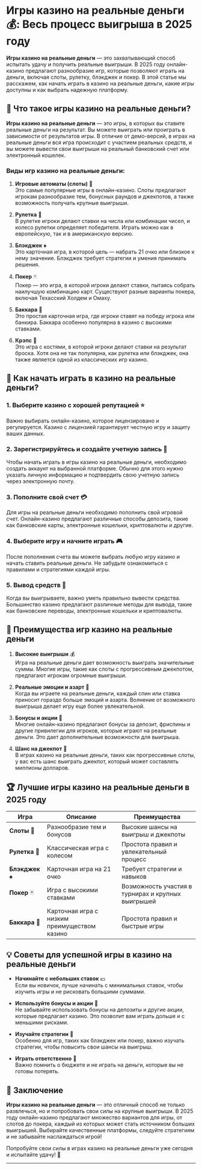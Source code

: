 # Игры казино на реальные деньги 💰: Весь процесс выигрыша в 2025 году

**Игры казино на реальные деньги** — это захватывающий способ испытать удачу и получить реальные выигрыши. В 2025 году онлайн-казино предлагают разнообразие игр, которые позволяют играть на деньги, включая слоты, рулетку, блэкджек и покер. В этой статье мы расскажем, как начать играть в казино на реальные деньги, какие игры доступны и как выбрать надежную платформу.

## 🎯 Что такое игры казино на реальные деньги?

**Игры казино на реальные деньги** — это игры, в которых вы ставите реальные деньги на результат. Вы можете выиграть или проиграть в зависимости от результатов игры. В отличие от демо-версий, в играх на реальные деньги вся игра происходит с участием реальных средств, и вы можете вывести свои выигрыши на реальный банковский счет или электронный кошелек.

### Виды игр казино на реальные деньги:

1. **Игровые автоматы (слоты)** 🎰  
   Это самые популярные игры в онлайн-казино. Слоты предлагают игрокам разнообразие тем, бонусных раундов и джекпотов, а также возможность получать крупные выигрыши.

2. **Рулетка** 🎡  
   В рулетке игроки делают ставки на числа или комбинации чисел, и колесо рулетки определяет победителя. Играть можно как в европейскую, так и в американскую версию.

3. **Блэкджек** ♠️  
   Это карточная игра, в которой цель — набрать 21 очко или близкое к нему значение. Блэкджек требует стратегии и умения принимать решения.

4. **Покер** 🃏  
   Покер — это игра, в которой игроки делают ставки, пытаясь собрать наилучшую комбинацию карт. Существуют разные варианты покера, включая Техасский Холдем и Омаху.

5. **Баккара** 🎴  
   Это простая карточная игра, где игроки ставят на победу игрока или банкира. Баккара особенно популярна в казино с высокими ставками.

6. **Крэпс** 🎲  
   Это игра с костями, в которой игроки делают ставки на результат броска. Хотя она не так популярна, как рулетка или блэкджек, она также является одной из классических игр казино.

## 🏅 Как начать играть в казино на реальные деньги?

### 1. **Выберите казино с хорошей репутацией** ⭐️  
   Важно выбирать онлайн-казино, которое лицензировано и регулируется. Казино с лицензией гарантирует честную игру и защиту ваших данных.

### 2. **Зарегистрируйтесь и создайте учетную запись** 📝  
   Чтобы начать играть в игры казино на реальные деньги, необходимо создать аккаунт на выбранной платформе. Обычно для этого нужно указать личную информацию и подтвердить свою учетную запись через электронную почту.

### 3. **Пополните свой счет** 💳  
   Для игры на реальные деньги необходимо пополнить свой игровой счет. Онлайн-казино предлагают различные способы депозита, такие как банковские карты, электронные кошельки, криптовалюты и другие.

### 4. **Выберите игру и начните играть** 🎮  
   После пополнения счета вы можете выбрать любую игру казино и начать ставить реальные деньги. Не забудьте ознакомиться с правилами и стратегиями каждой игры.

### 5. **Вывод средств** 💸  
   Когда вы выигрываете, важно уметь правильно вывести средства. Большинство казино предлагают различные методы для вывода, такие как банковские переводы, электронные кошельки и криптовалюты.

## 🎯 Преимущества игр казино на реальные деньги

1. **Высокие выигрыши** 💰  
   Игра на реальные деньги дает возможность выиграть значительные суммы. Многие игры, такие как слоты с прогрессивным джекпотом, предлагают игрокам огромные выигрыши.

2. **Реальные эмоции и азарт** 🎲  
   Когда вы играете на реальные деньги, каждый спин или ставка приносит гораздо больше эмоций и азарта. Волнение от возможного выигрыша делает игру еще более увлекательной.

3. **Бонусы и акции** 🎁  
   Многие онлайн-казино предлагают бонусы за депозит, фриспины и другие привилегии для игроков, которые играют на реальные деньги. Это дает дополнительные возможности для выигрыша.

4. **Шанс на джекпот** 🎉  
   В играх казино на реальные деньги, таких как прогрессивные слоты, у вас есть шанс выиграть джекпот, который может составлять миллионы долларов.

## 🏆 Лучшие игры казино на реальные деньги в 2025 году

| Игра                 | Описание                | Преимущества                |  
|----------------------|-------------------------|-----------------------------|  
| **Слоты** 🎰          | Разнообразие тем и бонусов | Высокие шансы на выигрыш и джекпоты |  
| **Рулетка** 🎡        | Классическая игра с колесом | Простота правил и увлекательный процесс |  
| **Блэкджек** ♠️       | Карточная игра на 21 очко | Требует стратегии и навыков |  
| **Покер** 🃏          | Игра с высокими ставками | Возможность участия в турнирах и крупных выигрышей |  
| **Баккара** 🎴        | Карточная игра с низким преимуществом казино | Простота правил и быстрые игры |  

## 💡 Советы для успешной игры в казино на реальные деньги

- **Начинайте с небольших ставок** 💵  
   Если вы новичок, лучше начинать с минимальных ставок, чтобы изучить игры и не рисковать большими суммами.

- **Используйте бонусы и акции** 🎁  
   Не забывайте использовать бонусы на депозиты и другие акции, которые предлагает казино. Это позволит вам играть дольше и с меньшими рисками.

- **Изучайте стратегии** 📝  
   Особенно для игр, таких как блэкджек или покер, важно изучать стратегии, чтобы повысить свои шансы на выигрыш.

- **Играть ответственно** 🚫  
   Важно помнить о бюджете и не играть на деньги, которые вы не готовы потерять.

## 🎲 Заключение

**Игры казино на реальные деньги** — это отличный способ не только развлечься, но и попробовать свои силы на крупные выигрыши. В 2025 году онлайн-казино предлагают множество вариантов для игры, от слотов до покера, каждый из которых может стать источником больших выигрышей. Выбирайте качественные платформы, следуйте стратегиям и не забывайте наслаждаться игрой!

Попробуйте свои силы в играх казино на реальные деньги уже сегодня и испытайте удачу! 🎰

---


